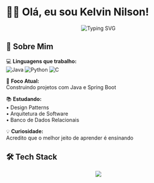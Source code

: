 # 👨‍💻 Olá, eu sou Kelvin Nilson!

<div align="center">
  <img src="https://readme-typing-svg.demolab.com?font=Fira+Code&pause=1000&color=5C7AFF&width=435&lines=Desenvolvedor+Java+Intermediário;Apaixonado+por+Backend;Aprendendo+Python+e+C;Focado+em+Boas+Práticas" alt="Typing SVG" />
</div>

## 🧠 Sobre Mim

💻 **Linguagens que trabalho:**  
![Java](https://img.shields.io/badge/Java-Intermediário-007396?logo=java&logoColor=white)
![Python](https://img.shields.io/badge/Python-Básico-3776AB?logo=python&logoColor=white)
![C](https://img.shields.io/badge/C-Básico-A8B9CC?logo=c&logoColor=black)

🎯 **Foco Atual:**  
Construindo projetos com Java e Spring Boot

📚 **Estudando:**  
• Design Patterns  
• Arquitetura de Software  
• Banco de Dados Relacionais

💡 **Curiosidade:**  
Acredito que o melhor jeito de aprender é ensinando

## 🛠️ Tech Stack

<p align="center">
  <img src="https://skillicons.dev/icons?i=java,spring,python,c,git,github,vscode,eclipse,postgres,mysql,linux&perline=6" />
</p>
